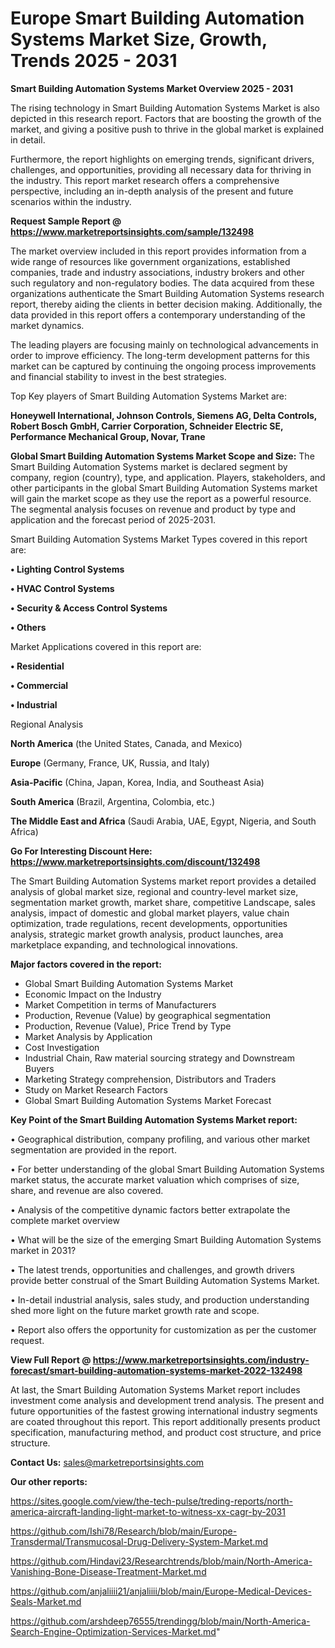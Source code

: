  # Europe Smart Building Automation Systems Market Size, Growth, Trends 2025 - 2031

<Strong> Smart Building Automation Systems Market Overview 2025 - 2031</strong>

The rising technology in Smart Building Automation Systems Market is also depicted in this research report. Factors that are boosting the growth of the market, and giving a positive push to thrive in the global market is explained in detail.

Furthermore, the report highlights on emerging trends, significant drivers, challenges, and opportunities, providing all necessary data for thriving in the industry. This report market research offers a comprehensive perspective, including an in-depth analysis of the present and future scenarios within the industry.

<strong>Request Sample Report @ <a href=https://www.marketreportsinsights.com/sample/132498>https://www.marketreportsinsights.com/sample/132498</a></strong>

The market overview included in this report provides information from a wide range of resources like government organizations, established companies, trade and industry associations, industry brokers and other such regulatory and non-regulatory bodies. The data acquired from these organizations authenticate the Smart Building Automation Systems research report, thereby aiding the clients in better decision making. Additionally, the data provided in this report offers a contemporary understanding of the market dynamics.

The leading players are focusing mainly on technological advancements in order to improve efficiency. The long-term development patterns for this market can be captured by continuing the ongoing process improvements and financial stability to invest in the best strategies.

Top Key players of Smart Building Automation Systems Market are:

<strong>Honeywell International, Johnson Controls, Siemens AG, Delta Controls, Robert Bosch GmbH, Carrier Corporation, Schneider Electric SE, Performance Mechanical Group, Novar, Trane</strong>

<strong><b>Global Smart Building Automation Systems Market Scope and Size:</b></strong>
The Smart Building Automation Systems market is declared segment by company, region (country), type, and application. Players, stakeholders, and other participants in the global Smart Building Automation Systems market will gain the market scope as they use the report as a powerful resource. The segmental analysis focuses on revenue and product by type and application and the forecast period of 2025-2031.

Smart Building Automation Systems Market Types covered in this report are:

<strong>• Lighting Control Systems

• HVAC Control Systems

• Security & Access Control Systems

• Others</strong>

Market Applications covered in this report are:

<strong>• Residential

• Commercial

• Industrial</strong> 

Regional Analysis

<strong>North America</strong> (the United States, Canada, and Mexico)

<strong>Europe</strong> (Germany, France, UK, Russia, and Italy)

<strong>Asia-Pacific</strong> (China, Japan, Korea, India, and Southeast Asia)

<strong>South America</strong> (Brazil, Argentina, Colombia, etc.)

<strong>The Middle East and Africa</strong> (Saudi Arabia, UAE, Egypt, Nigeria, and South Africa)

<strong>Go For Interesting Discount Here: <a href=https://www.marketreportsinsights.com/discount/132498>https://www.marketreportsinsights.com/discount/132498</a></strong>

The Smart Building Automation Systems market report provides a detailed analysis of global market size, regional and country-level market size, segmentation market growth, market share, competitive Landscape, sales analysis, impact of domestic and global market players, value chain optimization, trade regulations, recent developments, opportunities analysis, strategic market growth analysis, product launches, area marketplace expanding, and technological innovations.

<strong><b>Major factors covered in the report:</b></strong>
<ul>
  <li>Global Smart Building Automation Systems Market </li>
  <li>Economic Impact on the Industry</li>
  <li>Market Competition in terms of Manufacturers</li>
  <li>Production, Revenue (Value) by geographical segmentation</li>
  <li>Production, Revenue (Value), Price Trend by Type</li>
  <li>Market Analysis by Application</li>
  <li>Cost Investigation</li>
  <li>Industrial Chain, Raw material sourcing strategy and Downstream Buyers</li>
  <li>Marketing Strategy comprehension, Distributors and Traders</li>
  <li>Study on Market Research Factors</li>
  <li>Global Smart Building Automation Systems Market Forecast</li>
</ul>

<strong><b>Key Point of the Smart Building Automation Systems Market report:</b></strong>

• Geographical distribution, company profiling, and various other market segmentation are provided in the report.

• For better understanding of the global Smart Building Automation Systems market status, the accurate market valuation which comprises of size, share, and revenue are also covered.

• Analysis of the competitive dynamic factors better extrapolate the complete market overview

• What will be the size of the emerging Smart Building Automation Systems market in 2031?

• The latest trends, opportunities and challenges, and growth drivers provide better construal of the Smart Building Automation Systems Market.

• In-detail industrial analysis, sales study, and production understanding shed more light on the future market growth rate and scope.

• Report also offers the opportunity for customization as per the customer request.

<strong><b>View Full Report @ <a href=https://www.marketreportsinsights.com/industry-forecast/smart-building-automation-systems-market-2022-132498>https://www.marketreportsinsights.com/industry-forecast/smart-building-automation-systems-market-2022-132498</a></b></strong>


At last, the Smart Building Automation Systems Market report includes investment come analysis and development trend analysis. The present and future opportunities of the fastest growing international industry segments are coated throughout this report. This report additionally presents product specification, manufacturing method, and product cost structure, and price structure.

<strong>Contact Us:</strong>
sales@marketreportsinsights.com

<strong>Our other reports:</strong>

<a href=https://sites.google.com/view/the-tech-pulse/treding-reports/north-america-aircraft-landing-light-market-to-witness-xx-cagr-by-2031>https://sites.google.com/view/the-tech-pulse/treding-reports/north-america-aircraft-landing-light-market-to-witness-xx-cagr-by-2031</a>

<a href=https://github.com/Ishi78/Research/blob/main/Europe-Transdermal/Transmucosal-Drug-Delivery-System-Market.md>https://github.com/Ishi78/Research/blob/main/Europe-Transdermal/Transmucosal-Drug-Delivery-System-Market.md</a>

<a href=https://github.com/Hindavi23/Researchtrends/blob/main/North-America-Vanishing-Bone-Disease-Treatment-Market.md>https://github.com/Hindavi23/Researchtrends/blob/main/North-America-Vanishing-Bone-Disease-Treatment-Market.md</a>

<a href=https://github.com/anjaliiii21/anjaliiii/blob/main/Europe-Medical-Devices-Seals-Market.md>https://github.com/anjaliiii21/anjaliiii/blob/main/Europe-Medical-Devices-Seals-Market.md</a>

<a href=https://github.com/arshdeep76555/trendingg/blob/main/North-America-Search-Engine-Optimization-Services-Market.md>https://github.com/arshdeep76555/trendingg/blob/main/North-America-Search-Engine-Optimization-Services-Market.md</a>"
